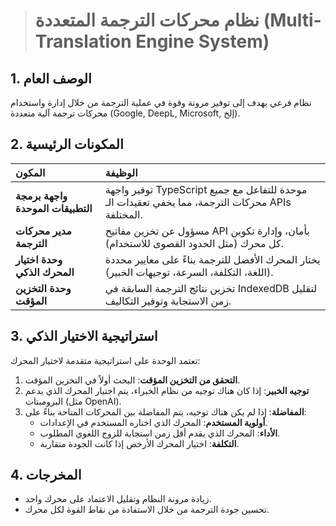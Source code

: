 > # نظام محركات الترجمة المتعددة (Multi-Translation Engine System)

## 1. الوصف العام
نظام فرعي يهدف إلى توفير مرونة وقوة في عملية الترجمة من خلال إدارة واستخدام محركات ترجمة آلية متعددة (Google, DeepL, Microsoft, إلخ).

## 2. المكونات الرئيسية

| المكون | الوظيفة |
| :--- | :--- |
| **واجهة برمجة التطبيقات الموحدة** | توفير واجهة TypeScript موحدة للتفاعل مع جميع محركات الترجمة، مما يخفي تعقيدات الـ APIs المختلفة. |
| **مدير محركات الترجمة** | مسؤول عن تخزين مفاتيح API بأمان، وإدارة تكوين كل محرك (مثل الحدود القصوى للاستخدام). |
| **وحدة اختيار المحرك الذكي** | يختار المحرك الأفضل للترجمة بناءً على معايير محددة (اللغة، التكلفة، السرعة، توجيهات الخبير). |
| **وحدة التخزين المؤقت** | تخزين نتائج الترجمة السابقة في IndexedDB لتقليل زمن الاستجابة وتوفير التكاليف. |

## 3. استراتيجية الاختيار الذكي
تعتمد الوحدة على استراتيجية متقدمة لاختيار المحرك:

1.  **التحقق من التخزين المؤقت**: البحث أولاً في التخزين المؤقت.
2.  **توجيه الخبير**: إذا كان هناك توجيه من نظام الخبراء، يتم اختيار المحرك الذي يدعم البرومبتات (مثل OpenAI).
3.  **المفاضلة**: إذا لم يكن هناك توجيه، يتم المفاضلة بين المحركات المتاحة بناءً على:
    *   **أولوية المستخدم**: المحرك الذي اختاره المستخدم في الإعدادات.
    *   **الأداء**: المحرك الذي يقدم أقل زمن استجابة للزوج اللغوي المطلوب.
    *   **التكلفة**: اختيار المحرك الأرخص إذا كانت الجودة متقاربة.

## 4. المخرجات
*   زيادة مرونة النظام وتقليل الاعتماد على محرك واحد.
*   تحسين جودة الترجمة من خلال الاستفادة من نقاط القوة لكل محرك.
